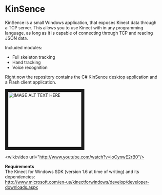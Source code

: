 KinSence
========

KinSence is a small Windows application, that exposes Kinect data through a TCP server.
This allows you to use Kinect with in any programming language, as long as it is capable of connecting through TCP and reading JSON data.

Included modules:<br />
* Full skeleton tracking<br />
* Hand tracking<br />
* Voice recognition

Right now the repository contains the C# KinSence desktop application and a Flash client application.

<a href="http://www.youtube.com/watch?feature=player_embedded&v=ioCynwE2rB0
" target="_blank"><img src="http://img.youtube.com/vi/ioCynwE2rB0/0.jpg" 
alt="IMAGE ALT TEXT HERE" width="240" height="180" border="10" /></a>

<wiki:video url="http://www.youtube.com/watch?v=ioCynwE2rB0"/>

**Requirements**<br />
The Kinect for Windows SDK (version 1.6 at time of writing) and its dependencies:<br />
http://www.microsoft.com/en-us/kinectforwindows/develop/developer-downloads.aspx
